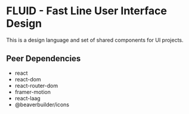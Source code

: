 # FLUID - Fast Line User Interface Design

This is a design language and set of shared components for UI projects.

## Peer Dependencies
* react
* react-dom
* react-router-dom
* framer-motion
* react-laag
* @beaverbuilder/icons

